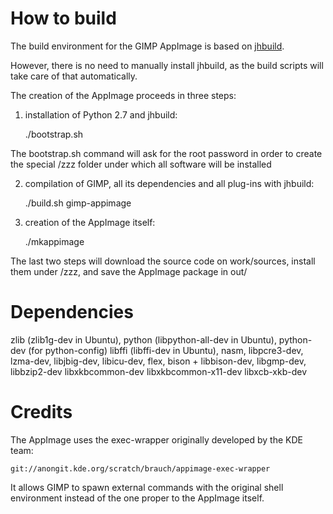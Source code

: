 # How to build

The build environment for the GIMP AppImage is based on [jhbuild](https://github.com/GNOME/jhbuild).

However, there is no need to manually install jhbuild, as the build scripts will take care of that automatically.

The creation of the AppImage proceeds in three steps:

1. installation of Python 2.7 and jhbuild:

    ./bootstrap.sh
    
The bootstrap.sh command will ask for the root password in order to create the special /zzz folder under which all software will be installed

2. compilation of GIMP, all its dependencies and all plug-ins with jhbuild:

    ./build.sh gimp-appimage

3. creation of the AppImage itself:

    ./mkappimage
    
The last two steps will download the source code on work/sources, install them under /zzz, and save the AppImage package in out/

# Dependencies

zlib (zlib1g-dev in Ubuntu),
python (libpython-all-dev in Ubuntu),
python-dev (for python-config)
libffi (libffi-dev in Ubuntu),
nasm,
libpcre3-dev,
lzma-dev,
libjbig-dev,
libicu-dev,
flex,
bison + libbison-dev,
libgmp-dev,
libbzip2-dev
libxkbcommon-dev
libxkbcommon-x11-dev
libxcb-xkb-dev

# Credits

The AppImage uses the exec-wrapper originally developed by the KDE team:

    git://anongit.kde.org/scratch/brauch/appimage-exec-wrapper
    
It allows GIMP to spawn external commands with the original shell environment instead of the one proper to the AppImage itself. 
